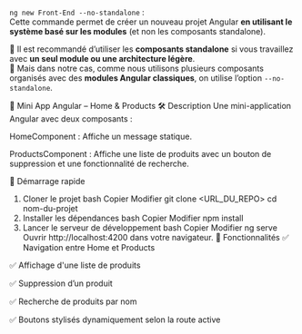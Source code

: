 `ng new Front-End --no-standalone` :  
Cette commande permet de créer un nouveau projet Angular **en utilisant le système basé sur les modules** (et non les composants standalone).

🔹 Il est recommandé d’utiliser les **composants standalone** si vous travaillez avec **un seul module ou une architecture légère**.  
🔹 Mais dans notre cas, comme nous utilisons plusieurs composants organisés avec des **modules Angular classiques**, on utilise l’option `--no-standalone`.


📘 Mini App Angular – Home & Products
🛠 Description
Une mini-application Angular avec deux composants :

HomeComponent : Affiche un message statique.

ProductsComponent : Affiche une liste de produits avec un bouton de suppression et une fonctionnalité de recherche.

🚀 Démarrage rapide
1. Cloner le projet
bash
Copier
Modifier
git clone <URL_DU_REPO>
cd nom-du-projet
2. Installer les dépendances
bash
Copier
Modifier
npm install
3. Lancer le serveur de développement
bash
Copier
Modifier
ng serve
Ouvrir http://localhost:4200 dans votre navigateur.
🧩 Fonctionnalités
✅ Navigation entre Home et Products

✅ Affichage d'une liste de produits

✅ Suppression d’un produit

✅ Recherche de produits par nom

✅ Boutons stylisés dynamiquement selon la route active

